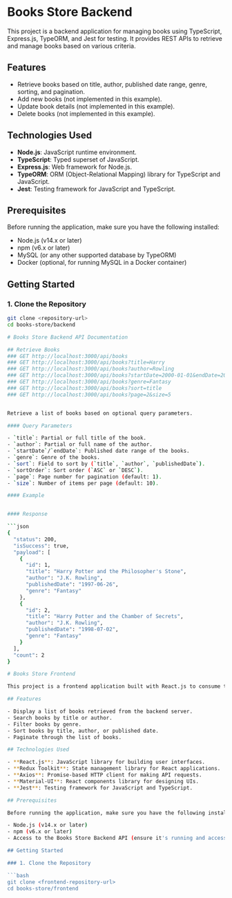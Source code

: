 # Books Store Backend

This project is a backend application for managing books using TypeScript, Express.js, TypeORM, and Jest for testing. It provides REST APIs to retrieve and manage books based on various criteria.

## Features

- Retrieve books based on title, author, published date range, genre, sorting, and pagination.
- Add new books (not implemented in this example).
- Update book details (not implemented in this example).
- Delete books (not implemented in this example).

## Technologies Used

- **Node.js**: JavaScript runtime environment.
- **TypeScript**: Typed superset of JavaScript.
- **Express.js**: Web framework for Node.js.
- **TypeORM**: ORM (Object-Relational Mapping) library for TypeScript and JavaScript.
- **Jest**: Testing framework for JavaScript and TypeScript.

## Prerequisites

Before running the application, make sure you have the following installed:

- Node.js (v14.x or later)
- npm (v6.x or later)
- MySQL (or any other supported database by TypeORM)
- Docker (optional, for running MySQL in a Docker container)

## Getting Started

### 1. Clone the Repository

```bash
git clone <repository-url>
cd books-store/backend

# Books Store Backend API Documentation

## Retrieve Books
### GET http://localhost:3000/api/books
### GET http://localhost:3000/api/books?title=Harry
### GET http://localhost:3000/api/books?author=Rowling
### GET http://localhost:3000/api/books?startDate=2000-01-01&endDate=2020-12-31
### GET http://localhost:3000/api/books?genre=Fantasy
### GET http://localhost:3000/api/books?sort=title
### GET http://localhost:3000/api/books?page=2&size=5


Retrieve a list of books based on optional query parameters.

#### Query Parameters

- `title`: Partial or full title of the book.
- `author`: Partial or full name of the author.
- `startDate`/`endDate`: Published date range of the books.
- `genre`: Genre of the books.
- `sort`: Field to sort by (`title`, `author`, `publishedDate`).
- `sortOrder`: Sort order (`ASC` or `DESC`).
- `page`: Page number for pagination (default: 1).
- `size`: Number of items per page (default: 10).

#### Example


#### Response

```json
{
  "status": 200,
  "isSuccess": true,
  "payload": [
    {
      "id": 1,
      "title": "Harry Potter and the Philosopher's Stone",
      "author": "J.K. Rowling",
      "publishedDate": "1997-06-26",
      "genre": "Fantasy"
    },
    {
      "id": 2,
      "title": "Harry Potter and the Chamber of Secrets",
      "author": "J.K. Rowling",
      "publishedDate": "1998-07-02",
      "genre": "Fantasy"
    }
  ],
  "count": 2
}

# Books Store Frontend

This project is a frontend application built with React.js to consume the Books Store Backend APIs. It allows users to search, sort, and filter books retrieved from the backend server.

## Features

- Display a list of books retrieved from the backend server.
- Search books by title or author.
- Filter books by genre.
- Sort books by title, author, or published date.
- Paginate through the list of books.

## Technologies Used

- **React.js**: JavaScript library for building user interfaces.
- **Redux Toolkit**: State management library for React applications.
- **Axios**: Promise-based HTTP client for making API requests.
- **Material-UI**: React components library for designing UIs.
- **Jest**: Testing framework for JavaScript and TypeScript.

## Prerequisites

Before running the application, make sure you have the following installed:

- Node.js (v14.x or later)
- npm (v6.x or later)
- Access to the Books Store Backend API (ensure it's running and accessible)

## Getting Started

### 1. Clone the Repository

```bash
git clone <frontend-repository-url>
cd books-store/frontend
